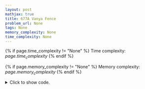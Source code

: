 ```yaml
---
layout: post
mathjax: true
title: 677A Vanya Fence
problem_url: None
tags: None
memory_complexity: None
time_complexity: None
---
```




{% if page.time_complexity != "None" %}
Time complexity: ${{ page.time_complexity }}$
{% endif %}

{% if page.memory_complexity != "None" %}
Memory complexity: ${{ page.memory_complexity }}$
{% endif %}

<details>
<summary>
<p style="display:inline">Click to show code.</p>
</summary>
```cpp
{% raw %}
using namespace std;
int main(void)
{
    int n, h, ai, ans = 0;
    cin >> n >> h;
    for (int i = 0; i < n; ++i)
    {
        cin >> ai;
        ans += 1 + (ai > h);
    }
    cout << ans;
    return 0;
}

{% endraw %}
```
</details>

